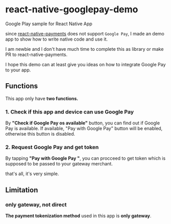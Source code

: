 # react-native-googlepay-demo
Google Play sample for React Native App

since [react-native-payments](https://github.com/naoufal/react-native-payments) does not support `Google Pay`, I made an demo app to show how to write native code and use it.

I am newbie and I don't have much time to complete this as library or make PR to react-native-payments.

I hope this demo can at least give you ideas on how to integrate Google Pay to your app.

## Functions

This app only have **two functions.**

### 1. Check if this app and device can use Google Pay

By **"Check if Google Pay os available"**  button, you can find out if Google Pay is available.
If available, "Pay with Google Pay" button will be enabled, otherwise this button is disabled.

### 2. Request Google Pay and get token

By tapping **"Pay with Google Pay "**, you can procceed to get token which is supposed to be passed to your gateway merchant.



that's all, it's very simple.

## Limitation

### only gateway, not direct
**The payment tokenization method** used in this app is **only gateway**.
